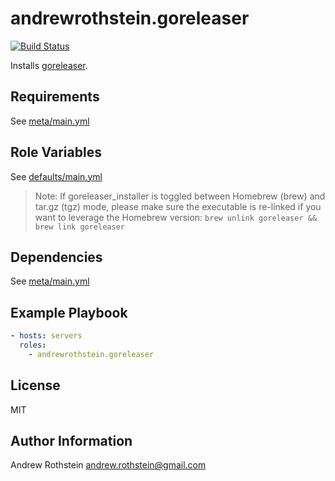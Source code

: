 andrewrothstein.goreleaser
=========
[![Build Status](https://travis-ci.org/andrewrothstein/ansible-goreleaser.svg?branch=master)](https://travis-ci.org/andrewrothstein/ansible-goreleaser)

Installs [goreleaser](https://goreleaser.com/).

Requirements
------------

See [meta/main.yml](meta/main.yml)

Role Variables
--------------

See [defaults/main.yml](defaults/main.yml)

> Note: If goreleaser_installer is toggled between Homebrew (brew) and tar.gz (tgz) mode, please make sure the executable is re-linked if you want to leverage the Homebrew version: `brew unlink goreleaser && brew link goreleaser`

Dependencies
------------

See [meta/main.yml](meta/main.yml)

Example Playbook
----------------

```yml
- hosts: servers
  roles:
    - andrewrothstein.goreleaser
```

License
-------

MIT

Author Information
------------------

Andrew Rothstein <andrew.rothstein@gmail.com>
